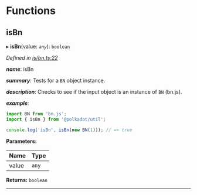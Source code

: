

# Functions

<a id="isbn"></a>

##  isBn

▸ **isBn**(value: *`any`*): `boolean`

*Defined in [is/bn.ts:22](https://github.com/polkadot-js/common/blob/9f9ceff/packages/util/src/is/bn.ts#L22)*

*__name__*: isBn

*__summary__*: Tests for a `BN` object instance.

*__description__*: Checks to see if the input object is an instance of `BN` (bn.js).

*__example__*:   

```javascript
import BN from 'bn.js';
import { isBn } from '@polkadot/util';

console.log('isBn', isBn(new BN(1))); // => true
```

**Parameters:**

| Name | Type |
| ------ | ------ |
| value | `any` |

**Returns:** `boolean`

___

